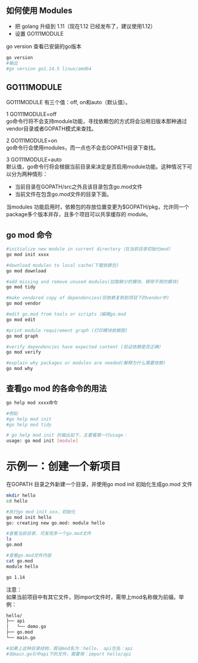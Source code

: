 

如何使用 Modules
----------------
- 把 golang 升级到 1.11（现在1.12 已经发布了，建议使用1.12）
- 设置 GO111MODULE


go version 查看已安装的go版本
```sh
go version
#输出
#go version go1.14.5 linux/amd64
```


GO111MODULE
----------------
GO111MODULE 有三个值：off, on和auto（默认值）。

1 GO111MODULE=off  
go命令行将不会支持module功能，寻找依赖包的方式将会沿用旧版本那种通过vendor目录或者GOPATH模式来查找。

2 GO111MODULE=on  
go命令行会使用modules，而一点也不会去GOPATH目录下查找。

3 GO111MODULE=auto  
默认值，go命令行将会根据当前目录来决定是否启用module功能。这种情况下可以分为两种情形：

- 当前目录在GOPATH/src之外且该目录包含go.mod文件 
- 当前文件在包含go.mod文件的目录下面。 


当modules 功能启用时，依赖包的存放位置变更为$GOPATH/pkg，允许同一个package多个版本并存，且多个项目可以共享缓存的 module。




go mod 命令
---------------
```sh
#initialize new module in current directory（在当前目录初始化mod）
go mod init xxxx

#download modules to local cache(下载依赖包)
go mod download

#add missing and remove unused modules(拉取缺少的模块，移除不用的模块)
go mod tidy

#make vendored copy of dependencies(将依赖复制到项目下的vendor中)
go mod vendor

#edit go.mod from tools or scripts（编辑go.mod
go mod edit

#print module requirement graph (打印模块依赖图)
go mod graph

#verify dependencies have expected content (验证依赖是否正确）
go mod verify

#explain why packages or modules are needed(解释为什么需要依赖)
go mod why
```



查看go mod 的各命令的用法
---------------
```sh
go help mod xxxx命令

#例如
#go help mod init
#go help mod tidy

# go help mod init 的输出如下，主要看第一行usage：
usage: go mod init [module]
```



示例一：创建一个新项目
===========
在GOPATH 目录之外新建一个目录，并使用go mod init 初始化生成go.mod 文件
```sh
mkdir hello
cd hello

#执行go mod init xxx，初始化
go mod init hello
go: creating new go.mod: module hello

#查看当前目录，可发现多一个go.mod文件
ls
go.mod

#查看go.mod文件内容
cat go.mod
module hello

go 1.14
```


注意：  
如果当前项目中有其它文件，则import文件时，需带上mod名称做为前缀。举例：
```sh
hello/
├── api
│   └── demo.go
├── go.mod
└── main.go

#如果上这种目录结构，假设mod名为：hello， api包名：api
#在main.go引中api下的文件，需要用：import hello/api
```

